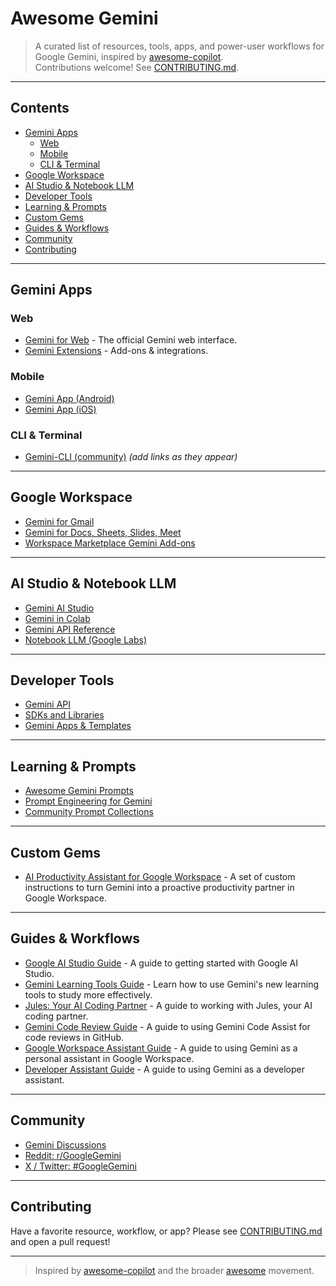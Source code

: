 # Awesome Gemini

> A curated list of resources, tools, apps, and power-user workflows for Google Gemini, inspired by [awesome-copilot](https://github.com/github/awesome-copilot).  
> Contributions welcome! See [CONTRIBUTING.md](CONTRIBUTING.md).

---

## Contents

- [Gemini Apps](#gemini-apps)
  - [Web](#web)
  - [Mobile](#mobile)
  - [CLI & Terminal](#cli--terminal)
- [Google Workspace](#google-workspace)
- [AI Studio & Notebook LLM](#ai-studio--notebook-llm)
- [Developer Tools](#developer-tools)
- [Learning & Prompts](#learning--prompts)
- [Custom Gems](#custom-gems)
- [Guides & Workflows](#guides--workflows)
- [Community](#community)
- [Contributing](#contributing)

---

## Gemini Apps

### Web
- [Gemini for Web](https://gemini.google.com/) - The official Gemini web interface.
- [Gemini Extensions](https://workspace.google.com/marketplace) - Add-ons & integrations.

### Mobile
- [Gemini App (Android)](https://play.google.com/store/apps/details?id=com.google.android.apps.bard)  
- [Gemini App (iOS)](https://apps.apple.com/app/id6448624446)  

### CLI & Terminal
- [Gemini-CLI (community)](https://github.com/...) _(add links as they appear)_

---

## Google Workspace

- [Gemini for Gmail](https://support.google.com/mail/answer/13450203)
- [Gemini for Docs, Sheets, Slides, Meet](https://workspace.google.com/products/gemini/)
- [Workspace Marketplace Gemini Add-ons](https://workspace.google.com/marketplace)

---

## AI Studio & Notebook LLM

- [Gemini AI Studio](https://aistudio.google.com/)
- [Gemini in Colab](https://colab.research.google.com/)
- [Gemini API Reference](https://ai.google.dev/docs)  
- [Notebook LLM (Google Labs)](https://blog.google/technology/ai/notebooklm-google-labs/)

---

## Developer Tools

- [Gemini API](https://ai.google.dev/)
- [SDKs and Libraries](https://github.com/topics/gemini-api)
- [Gemini Apps & Templates](https://github.com/AbdooMohamedd/Awesome-Gemini-Apps)

---

## Learning & Prompts

- [Awesome Gemini Prompts](https://github.com/langgptai/awesome-gemini-prompts)
- [Prompt Engineering for Gemini](https://ai.google.dev/tutorials)
- [Community Prompt Collections](https://github.com/ximilsoft/awesome-ai-prompts)

---

## Custom Gems

- [AI Productivity Assistant for Google Workspace](./gems/google-workspace-assistant.md) - A set of custom instructions to turn Gemini into a proactive productivity partner in Google Workspace.

---

## Guides & Workflows

- [Google AI Studio Guide](./guides/ai-studio.md) - A guide to getting started with Google AI Studio.
- [Gemini Learning Tools Guide](./guides/learning-tools.md) - Learn how to use Gemini's new learning tools to study more effectively.
- [Jules: Your AI Coding Partner](./guides/jules.md) - A guide to working with Jules, your AI coding partner.
- [Gemini Code Review Guide](./guides/gemini-code-review.md) - A guide to using Gemini Code Assist for code reviews in GitHub.
- [Google Workspace Assistant Guide](./guides/google-workspace-assistant.md) - A guide to using Gemini as a personal assistant in Google Workspace.
- [Developer Assistant Guide](./guides/developer-assistant.md) - A guide to using Gemini as a developer assistant.

---

## Community

- [Gemini Discussions](https://support.google.com/gemini/community)
- [Reddit: r/GoogleGemini](https://www.reddit.com/r/GoogleGemini/)
- [X / Twitter: #GoogleGemini](https://twitter.com/hashtag/GoogleGemini)

---

## Contributing

Have a favorite resource, workflow, or app? Please see [CONTRIBUTING.md](CONTRIBUTING.md) and open a pull request!

---

> Inspired by [awesome-copilot](https://github.com/github/awesome-copilot) and the broader [awesome](https://github.com/sindresorhus/awesome) movement.
